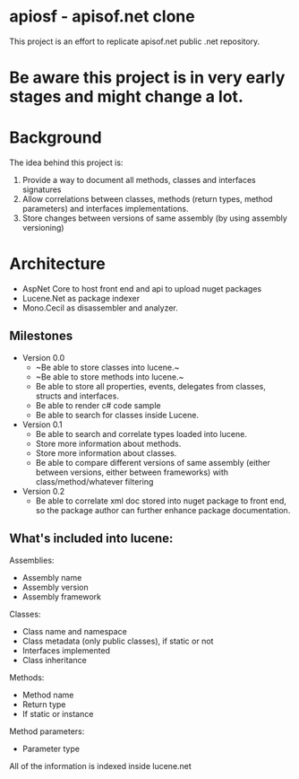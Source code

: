 # apiosf - apisof.net clone
This project is an effort to replicate apisof.net public .net repository.
# Be aware this project is in very early stages and might change a lot.

# Background
The idea behind this project is:
1. Provide a way to document all methods, classes and interfaces signatures
2. Allow correlations between classes, methods (return types, method parameters) and interfaces implementations.
3. Store changes between versions of same assembly (by using assembly versioning)

# Architecture
- AspNet Core to host front end and api to upload nuget packages
- Lucene.Net as package indexer
- Mono.Cecil as disassembler and analyzer.

## Milestones

- Version 0.0
  - ~Be able to store classes into lucene.~
  - ~Be able to store methods into lucene.~
  - Be able to store all properties, events, delegates from classes, structs and interfaces.
  - Be able to render c# code sample
  - Be able to search for classes inside Lucene.
- Version 0.1
  - Be able to search and correlate types loaded into lucene.
  - Store more information about methods.
  - Store more information about classes.
  - Be able to compare different versions of same assembly (either between versions, either between frameworks) with class/method/whatever filtering
- Version 0.2
  - Be able to correlate xml doc stored into nuget package to front end, so the package author can further enhance package documentation.

## What's included into lucene:

Assemblies:
* Assembly name
* Assembly version
* Assembly framework

Classes:
* Class name and namespace
* Class metadata (only public classes), if static or not
* Interfaces implemented
* Class inheritance

Methods:
* Method name
* Return type
* If static or instance

Method parameters:
* Parameter type

All of the information is indexed inside lucene.net
